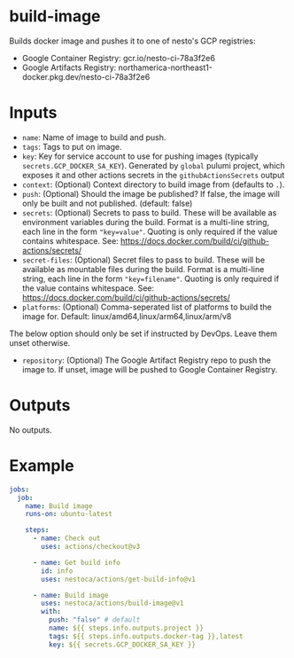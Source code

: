 # build-image

Builds docker image and pushes it to one of nesto's GCP registries:

- Google Container Registry: gcr.io/nesto-ci-78a3f2e6
- Google Artifacts Registry: northamerica-northeast1-docker.pkg.dev/nesto-ci-78a3f2e6

# Inputs

- `name`: Name of image to build and push.
- `tags`: Tags to put on image.
- `key`: Key for service account to use for pushing images (typically `secrets.GCP_DOCKER_SA_KEY`). Generated by `global` pulumi project, which exposes it and other actions secrets in the `githubActionsSecrets` output
- `context`: (Optional) Context directory to build image from (defaults to `.`).
- `push`: (Optional) Should the image be published? If false, the image will only be built and not published. (default: false)
- `secrets`: (Optional) Secrets to pass to build. These will be available as environment variables during the build. Format is a multi-line string, each line in the form `"key=value"`.  Quoting is only required if the value contains whitespace. See: https://docs.docker.com/build/ci/github-actions/secrets/
- `secret-files`: (Optional) Secret files to pass to build. These will be available as mountable files during the build. Format is a multi-line string, each line in the form `"key=filename"`.  Quoting is only required if the value contains whitespace. See: https://docs.docker.com/build/ci/github-actions/secrets/
- `platforms`: (Optional) Comma-seperated list of platforms to build the image for. Default: linux/amd64,linux/arm64,linux/arm/v8

The below option should only be set if instructed by DevOps. Leave them unset otherwise.
- `repository`: (Optional) The Google Artifact Registry repo to push the image to. If unset, image will be pushed to Google Container Registry. 

# Outputs

No outputs.

# Example

```yaml
jobs:
  job:
    name: Build image
    runs-on: ubuntu-latest

    steps:
      - name: Check out
        uses: actions/checkout@v3

      - name: Get build info
        id: info
        uses: nestoca/actions/get-build-info@v1

      - name: Build image
        uses: nestoca/actions/build-image@v1
        with:
          push: "false" # default
          name: ${{ steps.info.outputs.project }}
          tags: ${{ steps.info.outputs.docker-tag }},latest
          key: ${{ secrets.GCP_DOCKER_SA_KEY }}
```
